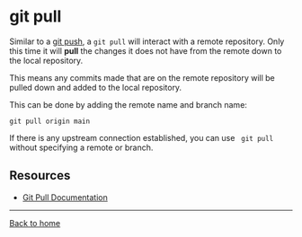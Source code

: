 # git pull

Similar to a [git push](./push.md), a `git pull` will interact with a remote repository.
Only this time it will **pull** the changes it does not have from the remote down to the local repository.

This means any commits made that are on the remote repository will be pulled down and added to the local repository.

This can be done by adding the remote name and branch name:
```
git pull origin main
```

If there is any upstream connection established, you can use ` git pull` without specifying a remote or branch.

## Resources

- [Git Pull Documentation](https://git-scm.com/docs/git-pull)

---

[Back to home](../README.md)